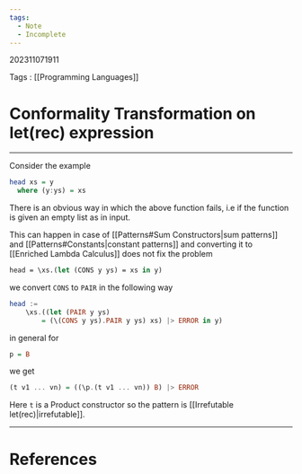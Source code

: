 ```yaml
---
tags:
  - Note
  - Incomplete
---
```

202311071911

Tags : [[Programming Languages]]
# Conformality Transformation on let(rec) expression
---
Consider the example
```haskell
head xs = y
  where (y:ys) = xs
```

There is an obvious way in which the above function fails, i.e if the function is given an empty list as in input.

This can happen in case of [[Patterns#Sum Constructors|sum patterns]] and [[Patterns#Constants|constant patterns]] and converting it to [[Enriched Lambda Calculus]] does not fix the problem

```ocaml
head = \xs.(let (CONS y ys) = xs in y)
```

we convert `CONS` to `PAIR` in the following way

```haskell
head := 
    \xs.((let (PAIR y ys) 
        = (\(CONS y ys).PAIR y ys) xs) |> ERROR in y)
```
in general for 
```haskell 
p = B
```
we get

```haskell
(t v1 ... vn) = ((\p.(t v1 ... vn)) B) |> ERROR
```

Here `t` is a Product constructor so the pattern is [[Irrefutable let(rec)|irrefutable]].

---
# References
